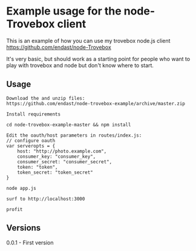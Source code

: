 # Example usage for the node-Trovebox client

This is an example of how you can use my trovebox node.js client
https://github.com/endast/node-Trovebox

It's very basic, but should work as a starting point for people who want to play with trovebox 
and node but don't know where to start.


## Usage
    Download the and unzip files:
    https://github.com/endast/node-trovebox-example/archive/master.zip

    Install requirements

    cd node-trovebox-example-master && npm install

    Edit the oauth/host parameters in routes/index.js:
    // configure oauth
    var serveropts = {
        host: "http://photo.example.com",
        consumer_key: "consumer_key",
        consumer_secret: "consumer_secret",
        token: "token",
        token_secret: "token_secret"
    }

    node app.js

    surf to http://localhost:3000

    profit

## Versions

0.0.1 - First version

